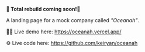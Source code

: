 **🚧 Total rebuild coming soon!🚧**

A landing page for a mock company called *"Oceanah"*.

🧑‍💻 Live demo here: https://oceanah.vercel.app/

⚙️ Live code here: https://github.com/keiryan/oceanah
